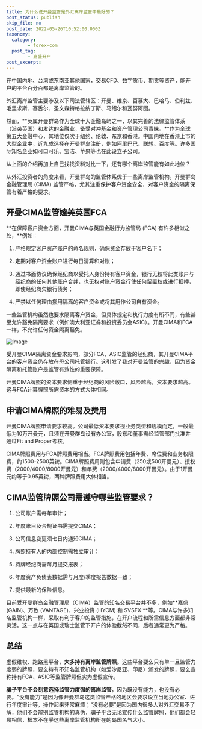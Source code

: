 ```yaml
---
title: 为什么说开曼监管是外汇离岸监管中最好的？
post_status: publish
skip_file: no
post_date: 2022-05-26T10:52:00.000Z
taxonomy:
  category:
        - forex-com
  post_tag:
        - 嘉盛开户
post_excerpt: 
---
```

在中国内地、台湾或东南亚其他国家，交易CFD、数字货币、期货等资产，能开户的平台百分百都是离岸监管的。

外汇离岸监管主要涉及以下司法管辖区：开曼、维京、百慕大、巴哈马、伯利兹、毛里求斯、塞舌尔、圣文森特格拉纳丁斯、马绍尔和瓦努阿图。

然而，**英属开曼群岛作为全球十大金融岛屿之一，以其完善的法律监管体系（沿袭英国）和发达的金融业，备受对冲基金和资产管理公司青睐。**作为全球第五大金融中心，其地位仅次于纽约、伦敦、东京和香港。中国内地在香港上市的大型企业中，近九成选择在开曼群岛注册，例如阿里巴巴、联想、百度等。许多国际知名企业如可口可乐、宝洁、苹果等也在此设立子公司。

从上面的介绍再加上自己找找资料对比一下，还有哪个离岸监管能有如此地位？

从外汇投资者的角度来看，开曼群岛的监管体系优于一些离岸监管机构。开曼群岛金融管理局 (CIMA) 监管严格，尤其注重保护客户资金安全，对客户资金的隔离保管有着严格的要求。

## 开曼CIMA监管媲美英国FCA

**在保障客户资金方面，开曼CIMA与英国金融行为监管局 (FCA) 有许多相似之处，**例如：

1. 严格规定客户资产账户的命名规则，确保资金存放于客户名下；

1. 定期对客户资金账户进行每日清算和对账；

1. 通过书面协议确保经纪商以受托人身份持有客户资金，银行无权将此类账户与经纪商的任何其他账户合并，也无权对账户资金行使任何留置权或进行扣押，即使经纪商欠银行债务；

1. 严禁以任何理由挪用隔离的客户资金或将其用作公司自有资金。

一些监管机构虽然也要求隔离客户资金，但具体规定和执行力度有所不同，有些甚至允许豁免隔离要求（例如澳大利亚证券和投资委员会ASIC）。开曼CIMA和FCA一样，不允许任何资金隔离豁免。

![Image](https://prod-files-secure.s3.us-west-2.amazonaws.com/39ed1227-6d7d-4570-be36-9ccd4a2c4241/bd849744-3fcb-4a37-8312-357962c8f065/image.png?X-Amz-Algorithm=AWS4-HMAC-SHA256&X-Amz-Content-Sha256=UNSIGNED-PAYLOAD&X-Amz-Credential=ASIAZI2LB466WE54P2NK%2F20250823%2Fus-west-2%2Fs3%2Faws4_request&X-Amz-Date=20250823T041350Z&X-Amz-Expires=3600&X-Amz-Security-Token=IQoJb3JpZ2luX2VjEMz%2F%2F%2F%2F%2F%2F%2F%2F%2F%2FwEaCXVzLXdlc3QtMiJGMEQCIFunbRz5GYuqo2Ew7RdKD0OBMLX2xHWfZitSFs3JCEA3AiBr5iXsJ5ngghG%2FM%2F1DRvPpMxoG8mkLjZqKkpdAxswtHir%2FAwgkEAAaDDYzNzQyMzE4MzgwNSIMWsJsQKeRCiZck90KKtwDWO0QmXySAmHAMkLzpACN0rblLN8sP9GfN%2FbmAYjjFr7iGVO9J%2Ffztl7XcPvPCU1yP89H50RCY%2BrWVx8zUkpeeTY3AQuJR9ZVahV5ItJAxpSuYu4hJunpoOZ3OppgIIiqzDIrbSYw8xDgv%2BlBFg5DDT3U37af4Vpx3sMylY0tE3BgZ9Qq3QVbi6MXDSUTsrg6tW9uqwy8zazCO8KHhTEi5WnfZrSxJHo0Qm%2FRHmO4d3bizYtbdz2NlK1JxhiKZkhEbAgm%2BA5YgvX5I1Mzvl0kg4t15Th7HliOvFwKg%2FoBoIAimPTw5Dpy7JX92VjOYa4hb0pJZSJGrTBQ6cJtV7owgZXgWzSsZMnVCxgtyOp%2BD8EwjSX4yzfe9F89A5bSXBDtTOyHhe4V%2Bi%2Fy8%2BsqhFiZZy9xQBbjwWsw1ZzNLBlqxtlcqaWd%2Fhr2RewAPnF5FptFplYFW2lvOYP9ZRcEfreV2Q1x2r229%2FRTs3biWCWpPvqvh60ttHvRVfOeItOXmkPkjkNZZmqvodHV5yOomSpNWFLutL6DQR4GwQiL7GK1pU38eTtPdD%2F81fQ0dFQd4AdpuBByL%2FQ9EFLJ1aAla9DyMnlgnAVnKf92dAlIe7oSCSQUp8ulyuP%2FkU6mFQQwyOekxQY6pgG3i2rPsaTQuShqmvo5torJ5jy8UZkFViMEwr56iQWo%2F1VaNVughhI4oZ6ZqjV3BncP6Mlu5PqC5mz2edUgjJjp7JFKea75BHIMO9z2y%2FqlsDCWFEdkCRyRBGNfJIy%2B15WrKmBqj2kD%2F2YSBitzIvyMYxZRdBFPfd5f93zEsyhbv17Y0kGK0nshuHIikndmRk04F%2FgfK%2F7FMkLDhrT0qw7NiTX5wdhd&X-Amz-Signature=d6a6b2668d9efe2c4f921512df6ec9ffbb854ec0127983dc9ad733e91338d604&X-Amz-SignedHeaders=host&x-amz-checksum-mode=ENABLED&x-id=GetObject)

受开曼CIMA隔离资金要求影响，部分FCA、ASIC监管的经纪商，其开曼CIMA平台的客户资金仍存放在母公司托管银行。这引发了我对开曼监管的兴趣，因为资金隔离和托管账户是监管有效性的重要保障。

开曼CIMA牌照的资本要求侧重于经纪商的风险敞口，风险越高，资本要求越高。这与FCA计算牌照所需资本的方式大体相同。

## **申请CIMA牌照的难易及费用**

开曼CIMA牌照申请要求较高。公司最低资本要求视业务类型和规模而定，一般最低为10万开曼元，且须在开曼群岛设有办公室，股东和董事需经监管部门批准并通过Fit and Proper考核。

CIMA牌照费用与FCA牌照费用相当。FCA牌照费用包括年费、席位费和业务权限费，约1500-2500英镑。CIMA牌照费用则包含申请费（250或500开曼元）、授权费（2000/4000/8000开曼元）和年费（2000/4000/8000开曼元）。由于1开曼元约等于0.95英镑，两种牌照费用大体相当。

## CIMA监管牌照公司需遵守哪些监管要求？

1. 公司账户需每年审计；

1. 年度账目及合规证书需提交CIMA；

1. 公司信息变更须七日内通知CIMA；

1. 牌照持有人的内部控制需独立审计；

1. 持牌经纪商需每月提交报表；

1. 年度资产负债表数据需与月度/季度报告数据一致；

1. 提供最新的保险信息。

目前受开曼群岛金融管理局（CIMA）监管的知名交易平台并不多，例如**嘉盛 (GAIN)、万致 (VANTAGE)、兴业投资 (HYCM) 和 SVSFX **等。CIMA与许多知名监管机构一样，采取有利于客户的监管措施，在开户流程和所需信息方面都非常灵活。这一点与在英国或瑞士监管下开户的体验截然不同，后者通常更为严格。

## 总结

虚假维权、跑路黑平台，**大多持有离岸监管牌照**。这些平台要么只有单一且监管力度弱的牌照，要么持有不知名监管机构（如爱沙尼亚、印尼）颁发的牌照，要么宣称持有FCA、ASIC等监管牌照但实为虚假宣传。

**骗子平台不会刻意选择监管力度强的离岸监管**，因为既没有能力，也没有必要。“没有能力”是因为像开曼群岛这类监管严格的地区会要求设立当地办公室、进行年度审计等，操作起来非常麻烦；“没有必要”是因为国内很多人对外汇交易不了解，他们不会辨别监管机构的真伪，骗子平台无论宣传什么监管牌照，他们都会轻易相信，根本不在乎这些离岸监管机构所在的岛国名气大小。